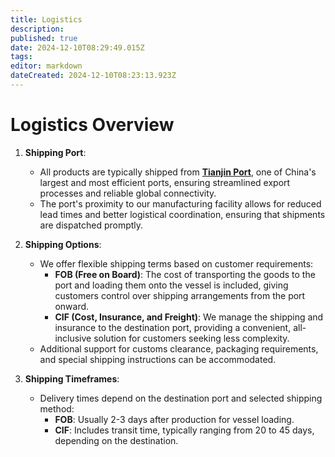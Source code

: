 ```yaml
---
title: Logistics
description: 
published: true
date: 2024-12-10T08:29:49.015Z
tags: 
editor: markdown
dateCreated: 2024-12-10T08:23:13.923Z
---
```


# **Logistics Overview**
1. **Shipping Port**:  
   - All products are typically shipped from **[Tianjin Port](!https://www.google.com/maps/search/Tianjin+Port/@39.3861594,116.5249465,8.42z?entry=ttu&g_ep=EgoyMDI0MTIwNC4wIKXMDSoASAFQAw%3D%3D)**, one of China's largest and most efficient ports, ensuring streamlined export processes and reliable global connectivity.  
   - The port's proximity to our manufacturing facility allows for reduced lead times and better logistical coordination, ensuring that shipments are dispatched promptly.  

2. **Shipping Options**:  
   - We offer flexible shipping terms based on customer requirements:  
     - **FOB (Free on Board)**: The cost of transporting the goods to the port and loading them onto the vessel is included, giving customers control over shipping arrangements from the port onward.  
     - **CIF (Cost, Insurance, and Freight)**: We manage the shipping and insurance to the destination port, providing a convenient, all-inclusive solution for customers seeking less complexity.  
   - Additional support for customs clearance, packaging requirements, and special shipping instructions can be accommodated.

3. **Shipping Timeframes**:  
   - Delivery times depend on the destination port and selected shipping method:  
     - **FOB**: Usually 2-3 days after production for vessel loading.  
     - **CIF**: Includes transit time, typically ranging from 20 to 45 days, depending on the destination.  
